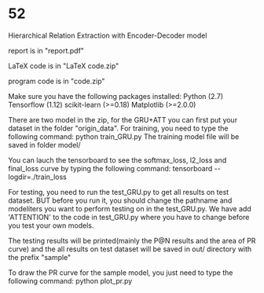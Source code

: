 # 52
Hierarchical Relation Extraction with Encoder-Decoder model

report is in "report.pdf"

LaTeX code is in "LaTeX code.zip"

program code is in "code.zip"

Make sure you have the following packages installed:
Python (2.7)
Tensorflow (1.12)
scikit-learn (>=0.18)
Matplotlib (>=2.0.0)

There are two model in the zip, for the GRU+ATT you can first put your dataset in the folder "origin_data".
For training, you need to type the following command:
python train_GRU.py
The training model file will be saved in folder model/

You can lauch the tensorboard to see the softmax_loss, l2_loss and final_loss curve by typing the following command: tensorboard --logdir=./train_loss

For testing, you need to run the test_GRU.py to get all results on test dataset. BUT before you run it, you should change the pathname and modeliters you want to perform testing on in the test_GRU.py. We have add 'ATTENTION' to the code in test_GRU.py where you have to change before you test your own models.

The testing results will be printed(mainly the P@N results and the area of PR curve) and the all results on test dataset will be saved in out/ directory with the prefix "sample"

To draw the PR curve for the sample model, you just need to type the following command:
python plot_pr.py
